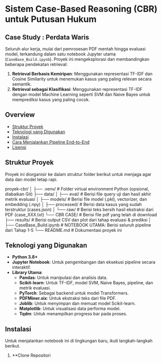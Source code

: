 # Sistem Case-Based Reasoning (CBR) untuk Putusan Hukum
## Case Study : Perdata Waris
Seluruh alur kerja, mulai dari pemrosesan PDF mentah hingga evaluasi model, terkandung dalam satu notebook Jupyter utama (`CaseBase_Build.ipynb`). Proyek ini mengeksplorasi dan membandingkan beberapa pendekatan retrieval:
1.  **Retrieval Berbasis Kemiripan**: Menggunakan representasi TF-IDF dan Cosine Similarity untuk menemukan kasus yang paling relevan secara semantik.
2.  **Retrieval sebagai Klasifikasi**: Menggunakan representasi TF-IDF dengan model Machine Learning seperti SVM dan Naive Bayes untuk memprediksi kasus yang paling cocok.

## Overview
* [Struktur Proyek](#-struktur-proyek)
* [Teknologi yang Digunakan](#️-teknologi-yang-digunakan)
* [Instalasi](#-instalasi)
* [Cara Menjalankan Pipeline End-to-End](#-cara-menjalankan-pipeline-end-to-end)
* [Lisensi](#-lisensi)

## Struktur Proyek
Proyek ini diorganisir ke dalam struktur folder berikut untuk menjaga agar data dan model tetap rapi.

proyek-cbr/
│
├── .venv/                  # Folder virtual environment Python (opsional, diabaikan Git)
├── data/
│   ├── eval/               # Berisi file query uji dan hasil akhir metrik evaluasi
│   ├── models/             # Berisi file model (.pkl), vectorizer, dan embedding (.npy)
│   ├── processed/          # Berisi data kasus yang sudah terstruktur (cases.json)
│   └── raw/                # Berisi teks bersih hasil ekstraksi dari PDF (case_XXX.txt)
        └── CBR CASE/       # Berisi file pdf yang telah di download
├── results/                # Berisi output CSV dan plot dari tahap evaluasi & prediksi
│
├── CaseBase_Build.ipynb    # NOTEBOOK UTAMA: Berisi seluruh pipeline dari Tahap 1-5
└── README.md               # Dokumentasi proyek ini

## Teknologi yang Digunakan
* **Python 3.8+**
* **Jupyter Notebook**: Untuk pengembangan dan eksekusi pipeline secara interaktif.
* **Library Utama**:
    * **Pandas**: Untuk manipulasi dan analisis data.
    * **Scikit-learn**: Untuk TF-IDF, model SVM, Naive Bayes, pipeline, dan metrik evaluasi.
    * **PyTorch**: Sebagai backend untuk model Transformers.
    * **PDFMiner.six**: Untuk ekstraksi teks dari file PDF.
    * **Joblib**: Untuk menyimpan dan memuat model Scikit-learn.
    * **Matplotlib**: Untuk visualisasi data performa model.
    * **Tqdm**: Untuk menampilkan progress bar pada proses.
  
## Instalasi
Untuk menjalankan notebook ini di lingkungan baru, ikuti langkah-langkah berikut.
1. **Clone Repositori
